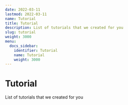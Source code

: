 ```yaml
---
date: 2022-03-11
lastmod: 2022-03-11
name: Tutorial
title: Tutorial
description: List of tutorials that we created for you
slug: tutorial
weight: 3000
menu:
  docs_sidebar:
    identifier: Tutorial
    name: Tutorial
    weight: 3000
---
```

# Tutorial
List of tutorials that we created for you